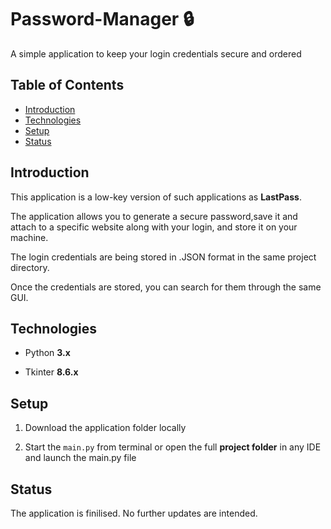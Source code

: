 # Password-Manager 🔒
A simple application to keep your login credentials secure and ordered
## Table of Contents
+ [Introduction](#Introduction)  
+ [Technologies](#Technologies)
+ [Setup](#Setup) 
+ [Status](#Status) 
## Introduction
This application is a low-key version of such applications as **LastPass**.

The application allows you to generate a secure password,save it and attach to a specific website along with your login, and store it on your machine.

The login credentials are being stored in .JSON format in the same project directory.

Once the credentials are stored, you can search for them through the same GUI.

## Technologies

+ Python **3.x**

+ Tkinter **8.6.x**
 
## Setup

1. Download the application folder locally 

2. Start the ```main.py``` from terminal or open the full **project folder** in any IDE and launch the main.py file


## Status

The application is finilised. No further updates are intended.
